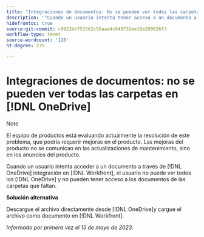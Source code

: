 ```yaml
---
title: "Integraciones de documentos: No se pueden ver todas las carpetas en OneDrive"
description: '"Cuando un usuario intenta tener acceso a un documento a través de la integración de OneDrive en Workfront, no puede ver todas las carpetas de OneDrive ni tener acceso a los documentos de las carpetas que faltan".'
hidefromtoc: true
source-git-commit: c9922bb751562c56aae4c049732ee18e280026f3
workflow-type: tm+mt
source-wordcount: '120'
ht-degree: 27%

---
```



# Integraciones de documentos: no se pueden ver todas las carpetas en [!DNL OneDrive]

>[!NOTE]
>
>El equipo de productos está evaluando actualmente la resolución de este problema, que podría requerir mejoras en el producto. Las mejoras del producto no se comunican en las actualizaciones de mantenimiento, sino en los anuncios del producto.

Cuando un usuario intenta acceder a un documento a través de [!DNL OneDrive] integración en [!DNL Workfront], el usuario no puede ver todos los [!DNL OneDrive] y no pueden tener acceso a los documentos de las carpetas que faltan.

**Solución alternativa**

Descargue el archivo directamente desde [!DNL OneDrive]y cargue el archivo como documento en [!DNL Workfront].

_Informado por primera vez el 15 de mayo de 2023._

